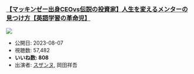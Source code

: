 ### [【マッキンゼー出身CEOvs伝説の投資家】人生を変えるメンターの見つけ方【英語学習の革命児】](https://www.youtube.com/watch?v=-KRIbNTNzYI)
[![](https://img.youtube.com/vi/-KRIbNTNzYI/sddefault.jpg)](https://www.youtube.com/watch?v=-KRIbNTNzYI)
-   公開日: 2023-08-07
-   視聴数: 57,482
-   **いいね数: 808**
-   出演者: [スザンヌ](/rehacq_fan/people/スザンヌ "wikilink"), 岡田祥吾
